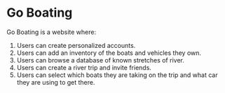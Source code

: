 # Go Boating

Go Boating is a website where:
1. Users can create personalized accounts.
2. Users can add an inventory of the boats and vehicles they own.
3. Users can browse a database of known stretches of river.
4. Users can create a river trip and invite friends.
5. Users can select which boats they are taking on the trip and what car they are using to get there.
